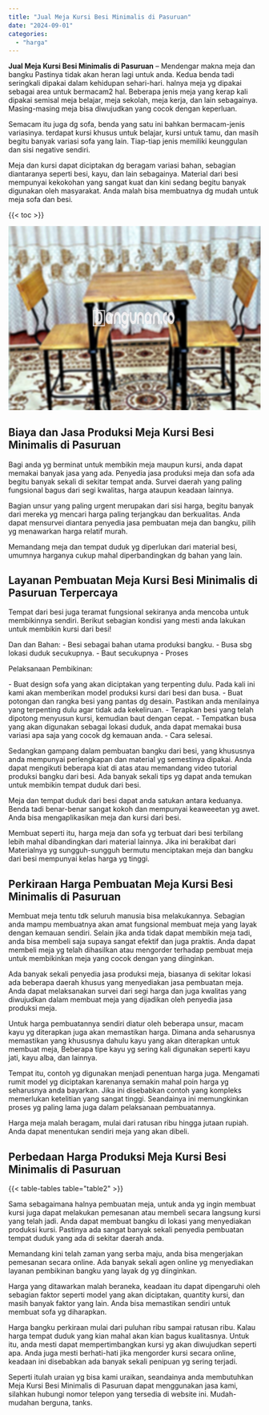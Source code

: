 ```yaml
---
title: "Jual Meja Kursi Besi Minimalis di Pasuruan"
date: "2024-09-01"
categories: 
  - "harga"
---
```


**Jual Meja Kursi Besi Minimalis di Pasuruan** – Mendengar makna meja dan bangku Pastinya tidak akan heran lagi untuk anda. Kedua benda tadi seringkali dipakai dalam kehidupan sehari-hari. halnya meja yg dipakai sebagai area untuk bermacam2 hal. Beberapa jenis meja yang kerap kali dipakai semisal meja belajar, meja sekolah, meja kerja, dan lain sebagainya. Masing-masing meja bisa diwujudkan yang cocok dengan keperluan.

Semacam itu juga dg sofa, benda yang satu ini bahkan bermacam-jenis variasinya. terdapat kursi khusus untuk belajar, kursi untuk tamu, dan masih begitu banyak variasi sofa yang lain. Tiap-tiap jenis memiliki keunggulan dan sisi negative sendiri.

Meja dan kursi dapat diciptakan dg beragam variasi bahan, sebagian diantaranya seperti besi, kayu, dan lain sebagainya. Material dari besi mempunyai kekokohan yang sangat kuat dan kini sedang begitu banyak digunakan oleh masyarakat. Anda malah bisa membuatnya dg mudah untuk meja sofa dan besi.

{{< toc >}}

![Jual Meja Kursi Besi Minimalis di Pasuruan](/images/jual-meja-besi-murah08.png)

## Biaya dan Jasa Produksi Meja Kursi Besi Minimalis di Pasuruan

Bagi anda yg berminat untuk membikin meja maupun kursi, anda dapat memakai banyak jasa yang ada. Penyedia jasa produksi meja dan sofa ada begitu banyak sekali di sekitar tempat anda. Survei daerah yang paling fungsional bagus dari segi kwalitas, harga ataupun keadaan lainnya.

Bagian unsur yang paling urgent merupakan dari sisi harga, begitu banyak dari mereka yg mencari harga paling terjangkau dan berkualitas. Anda dapat mensurvei diantara penyedia jasa pembuatan meja dan bangku, pilih yg menawarkan harga relatif murah.

Memandang meja dan tempat duduk yg diperlukan dari material besi, umumnya harganya cukup mahal diperbandingkan dg bahan yang lain.

## Layanan Pembuatan Meja Kursi Besi Minimalis di Pasuruan Terpercaya

Tempat dari besi juga teramat fungsional sekiranya anda mencoba untuk membikinnya sendiri. Berikut sebagian kondisi yang mesti anda lakukan untuk membikin kursi dari besi!

Dan dan Bahan: - Besi sebagai bahan utama produksi bangku. - Busa sbg lokasi duduk secukupnya. - Baut secukupnya - Proses

Pelaksanaan Pembikinan:

\- Buat design sofa yang akan diciptakan yang terpenting dulu. Pada kali ini kami akan memberikan model produksi kursi dari besi dan busa. - Buat potongan dan rangka besi yang pantas dg desain. Pastikan anda menilainya yang terpenting dulu agar tidak ada kekeliruan. - Terapkan besi yang telah dipotong menyusun kursi, kemudian baut dengan cepat. - Tempatkan busa yang akan digunakan sebagai lokasi duduk, anda dapat memakai busa variasi apa saja yang cocok dg kemauan anda. - Cara selesai.

Sedangkan gampang dalam pembuatan bangku dari besi, yang khususnya anda mempunyai perlengkapan dan material yg semestinya dipakai. Anda dapat mengikuti beberapa kiat di atas atau memandang video tutorial produksi bangku dari besi. Ada banyak sekali tips yg dapat anda temukan untuk membikin tempat duduk dari besi.

Meja dan tempat duduk dari besi dapat anda satukan antara keduanya. Benda tadi benar-benar sangat kokoh dan mempunyai keaweeetan yg awet. Anda bisa mengaplikasikan meja dan kursi dari besi.

Membuat seperti itu, harga meja dan sofa yg terbuat dari besi terbilang lebih mahal dibandingkan dari material lainnya. Jika ini berakibat dari Materialnya yg sungguh-sungguh bermutu menciptakan meja dan bangku dari besi mempunyai kelas harga yg tinggi.

## Perkiraan Harga Pembuatan Meja Kursi Besi Minimalis di Pasuruan

Membuat meja tentu tdk seluruh manusia bisa melakukannya. Sebagian anda mampu membuatnya akan amat fungsional membuat meja yang layak dengan kemauan sendiri. Selain jika anda tidak dapat membikin meja tadi, anda bisa membeli saja supaya sangat efektif dan juga praktis. Anda dapat membeli meja yg telah dihasilkan atau mengorder terhadap pembuat meja untuk membikinkan meja yang cocok dengan yang diinginkan.

Ada banyak sekali penyedia jasa produksi meja, biasanya di sekitar lokasi ada beberapa daerah khusus yang menyediakan jasa pembuatan meja. Anda dapat melaksanakan survei dari segi harga dan juga kwalitas yang diwujudkan dalam membuat meja yang dijadikan oleh penyedia jasa produksi meja.

Untuk harga pembuatannya sendiri diatur oleh beberapa unsur, macam kayu yg diterapkan juga akan memastikan harga. Dimana anda seharusnya memastikan yang khususnya dahulu kayu yang akan diterapkan untuk membuat meja, Beberapa tipe kayu yg sering kali digunakan seperti kayu jati, kayu alba, dan lainnya.

Tempat itu, contoh yg digunakan menjadi penentuan harga juga. Mengamati rumit model yg diciptakan karenanya semakin mahal poin harga yg seharusnya anda bayarkan. Jika ini disebabkan contoh yang kompleks memerlukan ketelitian yang sangat tinggi. Seandainya ini memungkinkan proses yg paling lama juga dalam pelaksanaan pembuatannya.

Harga meja malah beragam, mulai dari ratusan ribu hingga jutaan rupiah. Anda dapat menentukan sendiri meja yang akan dibeli.

## Perbedaan Harga Produksi Meja Kursi Besi Minimalis di Pasuruan

{{< table-tables table="table2" >}}

Sama sebagaimana halnya pembuatan meja, untuk anda yg ingin membuat kursi juga dapat melakukan pemesanan atau membeli secara langsung kursi yang telah jadi. Anda dapat membuat bangku di lokasi yang menyediakan produksi kursi. Pastinya ada sangat banyak sekali penyedia pembuatan tempat duduk yang ada di sekitar daerah anda.

Memandang kini telah zaman yang serba maju, anda bisa mengerjakan pemesanan secara online. Ada banyak sekali agen online yg menyediakan layanan pembikinan bangku yang layak dg yg diinginkan.

Harga yang ditawarkan malah beraneka, keadaan itu dapat dipengaruhi oleh sebagian faktor seperti model yang akan diciptakan, quantity kursi, dan masih banyak faktor yang lain. Anda bisa memastikan sendiri untuk membuat sofa yg diharapkan.

Harga bangku perkiraan mulai dari puluhan ribu sampai ratusan ribu. Kalau harga tempat duduk yang kian mahal akan kian bagus kualitasnya. Untuk itu, anda mesti dapat mempertimbangkan kursi yg akan diwujudkan seperti apa. Anda juga mesti berhati-hati jika mengorder kursi secara online, keadaan ini disebabkan ada banyak sekali penipuan yg sering terjadi.

Seperti itulah uraian yg bisa kami uraikan, seandainya anda membutuhkan Meja Kursi Besi Minimalis di Pasuruan dapat menggunakan jasa kami, silahkan hubungi nomor telepon yang tersedia di website ini. Mudah-mudahan berguna, tanks.

